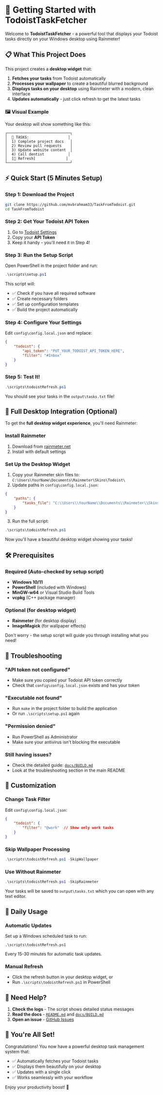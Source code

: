 # 🚀 Getting Started with TodoistTaskFetcher

Welcome to **TodoistTaskFetcher** - a powerful tool that displays your Todoist tasks directly on your Windows desktop using Rainmeter!

## 📋 What This Project Does

This project creates a **desktop widget** that:
1. **Fetches your tasks** from Todoist automatically
2. **Processes your wallpaper** to create a beautiful blurred background
3. **Displays tasks on your desktop** using Rainmeter with a modern, clean interface
4. **Updates automatically** - just click refresh to get the latest tasks

### 🖼️ Visual Example

Your desktop will show something like this:
```
┌─────────────────────────────┐
│  📝 TASKS:                  │
│  1) Complete project docs   │
│  2) Review pull requests    │
│  3) Update website content  │
│  4) Call dentist           │
│  [🔄 Refresh]              │
└─────────────────────────────┘
```

## ⚡ Quick Start (5 Minutes Setup)

### Step 1: Download the Project
```bash
git clone https://github.com/mvbrahmam33/TaskFromTodoist.git
cd TaskFromTodoist
```

### Step 2: Get Your Todoist API Token
1. Go to [Todoist Settings](https://todoist.com/app/settings/integrations/developer)
2. Copy your **API Token**
3. Keep it handy - you'll need it in Step 4!

### Step 3: Run the Setup Script
Open PowerShell in the project folder and run:
```powershell
.\scripts\setup.ps1
```

This script will:
- ✅ Check if you have all required software
- ✅ Create necessary folders
- ✅ Set up configuration templates
- ✅ Build the project automatically

### Step 4: Configure Your Settings
Edit `config\config.local.json` and replace:
```json
{
    "todoist": {
        "api_token": "PUT_YOUR_TODOIST_API_TOKEN_HERE",
        "filter": "#Inbox"
    }
}
```

### Step 5: Test It!
```powershell
.\scripts\todoistRefresh.ps1
```

You should see your tasks in the `output\tasks.txt` file!

## 🎯 Full Desktop Integration (Optional)

To get the **full desktop widget experience**, you'll need Rainmeter:

### Install Rainmeter
1. Download from [rainmeter.net](https://www.rainmeter.net/)
2. Install with default settings

### Set Up the Desktop Widget
1. Copy your Rainmeter skin files to: `C:\Users\YourName\Documents\Rainmeter\Skins\Todoist\`
2. Update paths in `config\config.local.json`:
```json
{
    "paths": {
        "tasks_file": "C:\\Users\\YourName\\Documents\\Rainmeter\\Skins\\Todoist\\@Resources\\todoistTasks.txt"
    }
}
```

3. Run the full script:
```powershell
.\scripts\todoistRefresh.ps1
```

Now you'll have a beautiful desktop widget showing your tasks!

## 🛠️ Prerequisites

### Required (Auto-checked by setup script)
- **Windows 10/11**
- **PowerShell** (included with Windows)
- **MinGW-w64** or Visual Studio Build Tools
- **vcpkg** (C++ package manager)

### Optional (for desktop widget)
- **Rainmeter** (for desktop display)
- **ImageMagick** (for wallpaper effects)

Don't worry - the setup script will guide you through installing what you need!

## 🔧 Troubleshooting

### "API token not configured"
- Make sure you copied your Todoist API token correctly
- Check that `config\config.local.json` exists and has your token

### "Executable not found"
- Run `make` in the project folder to build the application
- Or run `.\scripts\setup.ps1` again

### "Permission denied"
- Run PowerShell as Administrator
- Make sure your antivirus isn't blocking the executable

### Still having issues?
- Check the detailed guide: [`docs/BUILD.md`](docs/BUILD.md)
- Look at the troubleshooting section in the main README

## 🎨 Customization

### Change Task Filter
Edit `config\config.local.json`:
```json
{
    "todoist": {
        "filter": "@work"  // Show only work tasks
    }
}
```

### Skip Wallpaper Processing
```powershell
.\scripts\todoistRefresh.ps1 -SkipWallpaper
```

### Use Without Rainmeter
```powershell
.\scripts\todoistRefresh.ps1 -SkipRainmeter
```

Your tasks will be saved to `output\tasks.txt` which you can open with any text editor.

## 📱 Daily Usage

### Automatic Updates
Set up a Windows scheduled task to run:
```
.\scripts\todoistRefresh.ps1
```
Every 15-30 minutes for automatic task updates.

### Manual Refresh
- Click the refresh button in your desktop widget, or
- Run `.\scripts\todoistRefresh.ps1` in PowerShell

## 🤝 Need Help?

1. **Check the logs** - The script shows detailed status messages
2. **Read the docs** - [`README.md`](README.md) and [`docs/BUILD.md`](docs/BUILD.md)
3. **Open an issue** - [GitHub Issues](https://github.com/mvbrahmam33/TaskFromTodoist/issues)

## 🎉 You're All Set!

Congratulations! You now have a powerful desktop task management system that:
- ✅ Automatically fetches your Todoist tasks
- ✅ Displays them beautifully on your desktop
- ✅ Updates with a single click
- ✅ Works seamlessly with your workflow

Enjoy your productivity boost! 🚀
